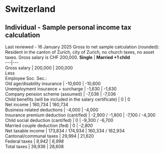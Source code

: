# Switzerland
## Individual - Sample personal income tax calculation
Last reviewed - 16 January 2025
Gross to net sample calculation (rounded):
Resident in the canton of Zurich, city of Zurich, no church taxes, no asset taxes.
Gross salary is CHF 200,000.
**Single** | **Married +1 child**  
---|---  
Gross salary | 200,000 | 200,000  
Less  
Employee Soc. Sec.:  
Old age/disability insurance | -10,600 | -10,600  
Unemployment insurance + surcharge | -1,630 | -1,630  
Company pension scheme (assumed) | -7,036 | -7,036  
Child benefits (will be included in the salary certificate) | 0 | 0  
Net income | 180,734 | 180,734  
Business related deductions | -4,000 | -4,000  
Insurance premium deduction (cant/fed) | -2,900 / -1,800 | -7,100 / -4,300  
Child social deduction (cant/fed) | 0 | -9,300 / -6,700  
Married couple deduction (fed) | 0 | _-2,800_  
Net taxable income | 173,834 / 174,934 | 160,334 / 162,934  
Cantonal/communal taxes | 29,994 | 21,620  
Federal taxes | _9,942_ | _6,998_  
Total taxes | 39,936 | 28,608
